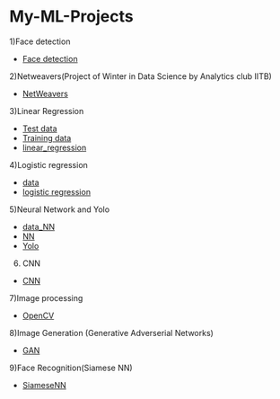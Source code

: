 # My-ML-Projects

1)Face detection
- [Face detection](https://github.com/VarunSriTeja/My-ML-Projects/blob/main/Facedetection.py)


2)Netweavers(Project of Winter in Data Science by Analytics club IITB)
- [NetWeavers](https://github.com/VarunSriTeja/My-ML-Projects/blob/main/Copy%20of%20NetWeaver_final.ipynb)


3)Linear Regression
- [Test data](https://github.com/VarunSriTeja/My-ML-Projects/blob/main/Test%20data.xlsx)
- [Training data](https://github.com/VarunSriTeja/My-ML-Projects/blob/main/Training%20data.xlsx)
- [linear_regression](https://github.com/VarunSriTeja/My-ML-Projects/blob/main/Copy%20of%20linear_regression_week1.ipynb)


4)Logistic regression
- [data](https://github.com/VarunSriTeja/My-ML-Projects/blob/main/data.txt)
- [logistic regression](https://github.com/VarunSriTeja/My-ML-Projects/blob/main/Copy%20of%20assignment_logistic_regression.ipynb)


5)Neural Network and Yolo
- [data_NN](https://github.com/VarunSriTeja/My-ML-Projects/blob/main/homer_bart.zip)
- [NN](https://github.com/VarunSriTeja/My-ML-Projects/blob/main/Week2_NN.ipynb)
- [Yolo](https://github.com/VarunSriTeja/My-ML-Projects/blob/main/Yolov8.ipynb)


6) CNN
- [CNN](https://github.com/VarunSriTeja/My-ML-Projects/blob/main/Copy%20of%20CNNassignment.ipynb)


7)Image processing
- [OpenCV](https://github.com/VarunSriTeja/My-ML-Projects/blob/main/ImagePreprocessing-OpenCV.ipynb)

8)Image Generation (Generative Adverserial Networks)
- [GAN](https://github.com/VarunSriTeja/My-ML-Projects/blob/main/C-GAN__ipynb.ipynb)

9)Face Recognition(Siamese NN)
- [SiameseNN](https://github.com/VarunSriTeja/My-ML-Projects/blob/main/SiameseNN.ipynb)
  




